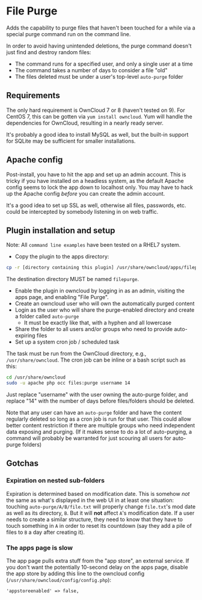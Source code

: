 # File Purge

Adds the capability to purge files that haven't been touched for a while via a
special purge command run on the command line.

In order to avoid having unintended deletions, the purge command doesn't just
find and destroy random files:

- The command runs for a specified user, and only a single user at a time
- The command takes a number of days to consider a file "old"
- The files deleted must be under a user's top-level `auto-purge` folder

## Requirements

The only hard requirement is OwnCloud 7 or 8 (haven't tested on 9).  For CentOS
7, this can be gotten via `yum install owncloud`.  Yum will handle the
dependencies for OwnCloud, resulting in a nearly ready server.

It's probably a good idea to install MySQL as well, but the built-in support
for SQLite may be sufficient for smaller installations.

## Apache config

Post-install, you have to hit the app and set up an admin account.  This is
tricky if you have installed on a headless system, as the default Apache config
seems to lock the app down to localhost only.  You may have to hack up the
Apache config *before* you can create the admin account.

It's a good idea to set up SSL as well, otherwise all files, passwords, etc.
could be intercepted by somebody listening in on web traffic.

## Plugin installation and setup

Note: All `command line examples` have been tested on a RHEL7 system.

- Copy the plugin to the apps directory:

```bash
cp -r [directory containing this plugin] /usr/share/owncloud/apps/filepurge
```

The destination directory MUST be named `filepurge`.

- Enable the plugin in owncloud by logging in as an admin, visiting the apps
  page, and enabling "File Purge".
- Create an owncloud user who will own the automatically purged content
- Login as the user who will share the purge-enabled directory and create a folder called `auto-purge`
  - It must be exactly like that, with a hyphen and all lowercase
- Share the folder to all users and/or groups who need to provide auto-expiring files
- Set up a system cron job / scheduled task

The task must be run from the OwnCloud directory, e.g., `/usr/share/owncloud`.
The cron job can be inline or a bash script such as this:

```bash
cd /usr/share/owncloud
sudo -u apache php occ files:purge username 14
```

Just replace "username" with the user owning the auto-purge folder, and replace
"14" with the number of days before files/folders should be deleted.

Note that any user can have an `auto-purge` folder and have the content
regularly deleted so long as a cron job is run for that user.  This could allow
better content restriction if there are multiple groups who need independent
data exposing and purging.  (If it makes sense to do a lot of auto-purging, a
command will probably be warranted for just scouring all users for auto-purge
folders)

## Gotchas

### Expiration on nested sub-folders

Expiration is determined based on modification date.  This is somehow *not* the
same as what's displayed in the web UI in at least one situation: touching
`auto-purge/A/B/file.txt` will properly change `file.txt`'s mod date as well as
its directory, `B`.  But it will **not** affect `A`'s modification date.  If a
user needs to create a similar structure, they need to know that they have to
touch something in `A` in order to reset its countdown (say they add a pile of
files to `B` a day after creating it).

### The apps page is slow

The app page pulls extra stuff from the "app store", an external service.  If
you don't want the potentially 10-second delay on the apps page, disable the
app store by adding this line to the owncloud config
(`/usr/share/owncloud/config/config.php`):

    'appstoreenabled' => false,
